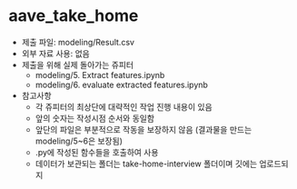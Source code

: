 # aave_take_home
- 제출 파일: modeling/Result.csv
- 외부 자료 사용: 없음
- 제출을 위해 실제 돌아가는 쥬피터
  - modeling/5. Extract features.ipynb
  - modeling/6. evaluate extracted features.ipynb
- 참고사항
  - 각 쥬피터의 최상단에 대략적인 작업 진행 내용이 있음
  - 앞의 숫자는 작성시점 순서와 동일함
  - 앞단의 파일은 부분적으로 작동을 보장하지 않음 (결과물을 만드는 modeling/5~6은 보장됨)
  - .py에 작성된 함수들을 호출하여 사용
  - 데이터가 보관되는 폴더는 take-home-interview 폴더이며 깃에는 업로드되지 
